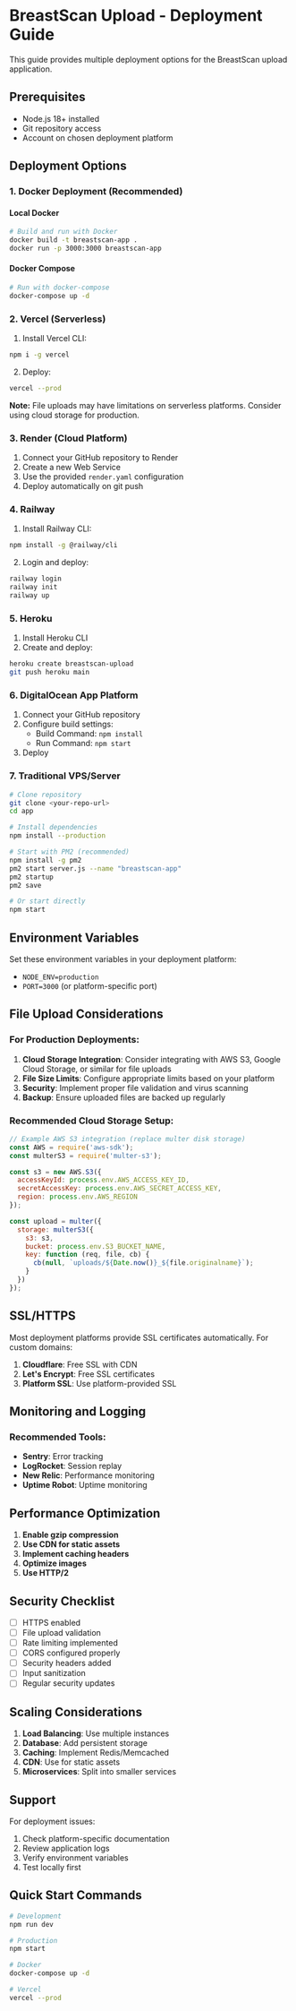 # BreastScan Upload - Deployment Guide

This guide provides multiple deployment options for the BreastScan upload application.

## Prerequisites

- Node.js 18+ installed
- Git repository access
- Account on chosen deployment platform

## Deployment Options

### 1. Docker Deployment (Recommended)

#### Local Docker
```bash
# Build and run with Docker
docker build -t breastscan-app .
docker run -p 3000:3000 breastscan-app
```

#### Docker Compose
```bash
# Run with docker-compose
docker-compose up -d
```

### 2. Vercel (Serverless)

1. Install Vercel CLI:
```bash
npm i -g vercel
```

2. Deploy:
```bash
vercel --prod
```

**Note:** File uploads may have limitations on serverless platforms. Consider using cloud storage for production.

### 3. Render (Cloud Platform)

1. Connect your GitHub repository to Render
2. Create a new Web Service
3. Use the provided `render.yaml` configuration
4. Deploy automatically on git push

### 4. Railway

1. Install Railway CLI:
```bash
npm install -g @railway/cli
```

2. Login and deploy:
```bash
railway login
railway init
railway up
```

### 5. Heroku

1. Install Heroku CLI
2. Create and deploy:
```bash
heroku create breastscan-upload
git push heroku main
```

### 6. DigitalOcean App Platform

1. Connect your GitHub repository
2. Configure build settings:
   - Build Command: `npm install`
   - Run Command: `npm start`
3. Deploy

### 7. Traditional VPS/Server

```bash
# Clone repository
git clone <your-repo-url>
cd app

# Install dependencies
npm install --production

# Start with PM2 (recommended)
npm install -g pm2
pm2 start server.js --name "breastscan-app"
pm2 startup
pm2 save

# Or start directly
npm start
```

## Environment Variables

Set these environment variables in your deployment platform:

- `NODE_ENV=production`
- `PORT=3000` (or platform-specific port)

## File Upload Considerations

### For Production Deployments:

1. **Cloud Storage Integration**: Consider integrating with AWS S3, Google Cloud Storage, or similar for file uploads
2. **File Size Limits**: Configure appropriate limits based on your platform
3. **Security**: Implement proper file validation and virus scanning
4. **Backup**: Ensure uploaded files are backed up regularly

### Recommended Cloud Storage Setup:

```javascript
// Example AWS S3 integration (replace multer disk storage)
const AWS = require('aws-sdk');
const multerS3 = require('multer-s3');

const s3 = new AWS.S3({
  accessKeyId: process.env.AWS_ACCESS_KEY_ID,
  secretAccessKey: process.env.AWS_SECRET_ACCESS_KEY,
  region: process.env.AWS_REGION
});

const upload = multer({
  storage: multerS3({
    s3: s3,
    bucket: process.env.S3_BUCKET_NAME,
    key: function (req, file, cb) {
      cb(null, `uploads/${Date.now()}_${file.originalname}`);
    }
  })
});
```

## SSL/HTTPS

Most deployment platforms provide SSL certificates automatically. For custom domains:

1. **Cloudflare**: Free SSL with CDN
2. **Let's Encrypt**: Free SSL certificates
3. **Platform SSL**: Use platform-provided SSL

## Monitoring and Logging

### Recommended Tools:
- **Sentry**: Error tracking
- **LogRocket**: Session replay
- **New Relic**: Performance monitoring
- **Uptime Robot**: Uptime monitoring

## Performance Optimization

1. **Enable gzip compression**
2. **Use CDN for static assets**
3. **Implement caching headers**
4. **Optimize images**
5. **Use HTTP/2**

## Security Checklist

- [ ] HTTPS enabled
- [ ] File upload validation
- [ ] Rate limiting implemented
- [ ] CORS configured properly
- [ ] Security headers added
- [ ] Input sanitization
- [ ] Regular security updates

## Scaling Considerations

1. **Load Balancing**: Use multiple instances
2. **Database**: Add persistent storage
3. **Caching**: Implement Redis/Memcached
4. **CDN**: Use for static assets
5. **Microservices**: Split into smaller services

## Support

For deployment issues:
1. Check platform-specific documentation
2. Review application logs
3. Verify environment variables
4. Test locally first

## Quick Start Commands

```bash
# Development
npm run dev

# Production
npm start

# Docker
docker-compose up -d

# Vercel
vercel --prod
```